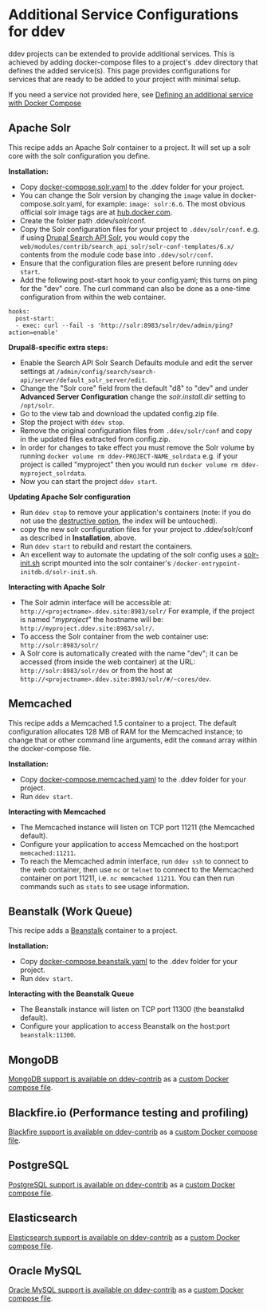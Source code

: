 <h1> Additional Service Configurations for ddev</h1>

ddev projects can be extended to provide additional services. This is achieved by adding docker-compose files to a project's .ddev directory that defines the added service(s). This page provides configurations for services that are ready to be added to your project with minimal setup.

If you need a service not provided here, see [Defining an additional service with Docker Compose](custom-compose-files.md)

## Apache Solr
This recipe adds an Apache Solr container to a project. It will set up a solr core with the solr configuration you define.

**Installation:**

- Copy [docker-compose.solr.yaml](https://github.com/drud/ddev/tree/master/pkg/servicetest/testdata/services/docker-compose.solr.yaml) to the .ddev folder for your project.
- You can change the Solr version by changing the `image` value in docker-compose.solr.yaml, for example: `image: solr:6.6`. The most obvious official solr image tags are at [hub.docker.com](https://hub.docker.com/_/solr/).
- Create the folder path .ddev/solr/conf.
- Copy the Solr configuration files for your project to `.ddev/solr/conf`. e.g. if using [Drupal Search API Solr](https://www.drupal.org/project/search_api_solr), you would copy the `web/modules/contrib/search_api_solr/solr-conf-templates/6.x/ `contents from the module code base into `.ddev/solr/conf`.
- Ensure that the configuration files are present before running `ddev start`.
- Add the following post-start hook to your config.yaml; this turns on ping for the "dev" core. The curl command can also be done as a one-time configuration from within the web container.
```
hooks:
  post-start:
  - exec: curl --fail -s 'http://solr:8983/solr/dev/admin/ping?action=enable'
```

**Drupal8-specific extra steps:** 
- Enable the Search API Solr Search Defaults module and edit the server settings at `/admin/config/search/search-api/server/default_solr_server/edit`.
- Change the "Solr core" field from the default "d8" to "dev" and under **Advanced Server Configuration** change the _solr.install.dir_ setting to `/opt/solr`.
- Go to the view tab and download the updated config.zip file.
- Stop the project with `ddev stop`.
- Remove the original configuration files from `.ddev/solr/conf` and copy in the updated files extracted from config.zip.
- In order for changes to take effect you must remove the Solr volume by running `docker volume rm ddev-PROJECT-NAME_solrdata` e.g. if your project is called "myproject" then you would run `docker volume rm ddev-myproject_solrdata`.
- Now you can start the project `ddev start`.

**Updating Apache Solr configuration**

- Run `ddev stop` to remove your application's containers (note: if you do not use the [destructive option](cli-usage#removing-projects-from-your-collection-known-to-ddev), the index will be untouched).
- copy the new solr configuration files for your project to .ddev/solr/conf as described in **Installation**, above.
- Run `ddev start` to rebuild and restart the containers.
- An excellent way to automate the updating of the solr config uses a [solr-init.sh](https://github.com/drud/ddev/pull/1645#issuecomment-503722974) script mounted into the solr container's `/docker-entrypoint-initdb.d/solr-init.sh`.

**Interacting with Apache Solr**

- The Solr admin interface will be accessible at: `http://<projectname>.ddev.site:8983/solr/` For example, if the project is named "_myproject_" the hostname will be: `http://myproject.ddev.site:8983/solr/`.
- To access the Solr container from the web container use: `http://solr:8983/solr/`
- A Solr core is automatically created with the name "dev"; it can be accessed (from inside the web container) at the URL: `http://solr:8983/solr/dev` or from the host at `http://<projectname>.ddev.site:8983/solr/#/~cores/dev`.

## Memcached
This recipe adds a Memcached 1.5 container to a project. The default configuration allocates 128 MB of RAM for the Memcached instance; to change that or other command line arguments, edit the `command` array within the docker-compose file.

**Installation:**

- Copy [docker-compose.memcached.yaml](https://github.com/drud/ddev/tree/master/pkg/servicetest/testdata/services/docker-compose.memcached.yaml) to the .ddev folder for your project.
- Run `ddev start`.

**Interacting with Memcached**

- The Memcached instance will listen on TCP port 11211 (the Memcached default).
- Configure your application to access Memcached on the host:port `memcached:11211`.
- To reach the Memcached admin interface, run `ddev ssh` to connect to the web container, then use `nc` or `telnet` to connect to the Memcached container on port 11211, i.e. `nc memcached 11211`. You can then run commands such as `stats` to see usage information.

## Beanstalk (Work Queue)
This recipe adds a [Beanstalk](https://beanstalkd.github.io/) container to a project.

**Installation:**

- Copy [docker-compose.beanstalk.yaml](https://github.com/drud/ddev/tree/master/pkg/servicetest/testdata/services/docker-compose.beanstalkd.yaml) to the .ddev folder for your project.
- Run `ddev start`.

**Interacting with the Beanstalk Queue**

- The Beanstalk instance will listen on TCP port 11300 (the beanstalkd default).
- Configure your application to access Beanstalk on the host:port `beanstalk:11300`.

## MongoDB

[MongoDB support is available on ddev-contrib](https://github.com/drud/ddev-contrib/blob/master/docker-compose-services/mongodb) as a [custom Docker compose file](custom-compose-files.md).

## Blackfire.io (Performance testing and profiling)

[Blackfire support is available on ddev-contrib](https://github.com/drud/ddev-contrib/blob/master/docker-compose-services/blackfire) as a [custom Docker compose file](custom-compose-files.md).

## PostgreSQL

[PostgreSQL support is available on ddev-contrib](https://github.com/drud/ddev-contrib/blob/master/docker-compose-services/postgres) as a [custom Docker compose file](custom-compose-files.md).

## Elasticsearch

[Elasticsearch support is available on ddev-contrib](https://github.com/drud/ddev-contrib/blob/master/docker-compose-services/elasticsearch) as a [custom Docker compose file](custom-compose-files.md).

## Oracle MySQL
[Oracle MySQL support is available on ddev-contrib](https://github.com/drud/ddev-contrib/blob/master/docker-compose-services/mysql) as a [custom Docker compose file](custom-compose-files.md).
